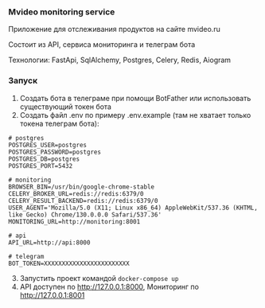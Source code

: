 ### Mvideo monitoring service

Приложение для отслеживания продуктов на сайте mvideo.ru

Состоит из API, сервиса мониторинга и телеграм бота

Технологии: FastApi, SqlAlchemy, Postgres, Celery, Redis, Aiogram 

### Запуск

1. Создать бота в телеграме при помощи BotFather или использовать существующий токен бота 
2. Создать файл .env по примеру .env.example (там не хватает только токена телеграм бота):

```
# postgres
POSTGRES_USER=postgres
POSTGRES_PASSWORD=postgres
POSTGRES_DB=postgres
POSTGRES_PORT=5432

# monitoring
BROWSER_BIN=/usr/bin/google-chrome-stable
CELERY_BROKER_URL=redis://redis:6379/0
CELERY_RESULT_BACKEND=redis://redis:6379/0
USER_AGENT='Mozilla/5.0 (X11; Linux x86_64) AppleWebKit/537.36 (KHTML, like Gecko) Chrome/130.0.0.0 Safari/537.36'
MONITORING_URL=http://monitoring:8001

# api
API_URL=http://api:8000

# telegram
BOT_TOKEN=XXXXXXXXXXXXXXXXXXXXXXXX
```
3. Запустить проект командой `docker-compose up`
4. API доступен по http://127.0.0.1:8000, Мониторинг по http://127.0.0.1:8001